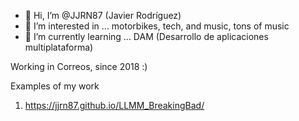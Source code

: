 - 👋 Hi, I’m @JJRN87 (Javier Rodríguez)
- 👀 I’m interested in ... motorbikes, tech, and music, tons of music
- 🌱 I’m currently learning ... DAM (Desarrollo de aplicaciones multiplataforma)

Working in Correos, since 2018 :)

Examples of my work
1.  https://jjrn87.github.io/LLMM_BreakingBad/

<!---
JJRN87/JJRN87 is a ✨ special ✨ repository because its `README.md` (this file) appears on your GitHub profile.
You can click the Preview link to take a look at your changes.
--->
